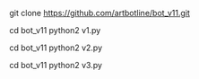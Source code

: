 
git clone https://github.com/artbotline/bot_v11.git

cd bot_v11
python2 v1.py

cd bot_v11
python2 v2.py

cd bot_v11
python2 v3.py
